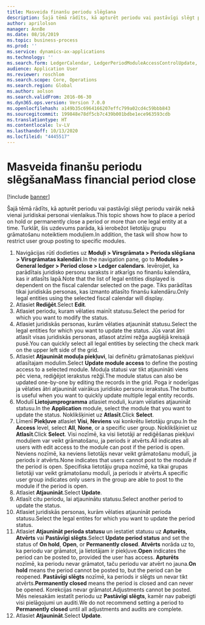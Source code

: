 ```yaml
---
title: Masveida finanšu periodu slēgšana
description: Šajā tēmā rādīts, kā apturēt periodu vai pastāvīgi slēgt periodu vairāk nekā vienai juridiskai personai vienlaikus.
author: aprilolson
manager: AnnBe
ms.date: 08/16/2019
ms.topic: business-process
ms.prod: ''
ms.service: dynamics-ax-applications
ms.technology: ''
ms.search.form: LedgerCalendar, LedgerPeriodModuleAccessControlUpdate, SysLookupPicklist, LedgerFiscalCalendarPeriodStatus
audience: Application User
ms.reviewer: roschlom
ms.search.scope: Core, Operations
ms.search.region: Global
ms.author: aolson
ms.search.validFrom: 2016-06-30
ms.dyn365.ops.version: Version 7.0.0
ms.openlocfilehash: a149b35c6964166207effc799a02cd4c59bbb843
ms.sourcegitcommit: 199848e78df5cb7c439b001bdbe1ece963593cdb
ms.translationtype: HT
ms.contentlocale: lv-LV
ms.lasthandoff: 10/13/2020
ms.locfileid: "4445517"
---
```

# <a name="mass-financial-period-close"></a><span data-ttu-id="e91a8-103">Masveida finanšu periodu slēgšana</span><span class="sxs-lookup"><span data-stu-id="e91a8-103">Mass financial period close</span></span>

[!include [banner](../../includes/banner.md)]

<span data-ttu-id="e91a8-104">Šajā tēmā rādīts, kā apturēt periodu vai pastāvīgi slēgt periodu vairāk nekā vienai juridiskai personai vienlaikus.</span><span class="sxs-lookup"><span data-stu-id="e91a8-104">This topic shows how to place a period on hold or permanently close a period or more than one legal entity at a time.</span></span> <span data-ttu-id="e91a8-105">Turklāt, šis uzdevums parāda, kā ierobežot lietotāju grupu grāmatošanu noteiktiem moduļiem.</span><span class="sxs-lookup"><span data-stu-id="e91a8-105">In addition, the task will show how to restrict user group posting to specific modules.</span></span>

1. <span data-ttu-id="e91a8-106">Navigācijas rūtī dodieties uz **Moduļi > Virsgrāmata > Perioda slēgšana > Virsgrāmatas kalendāri**.</span><span class="sxs-lookup"><span data-stu-id="e91a8-106">In the navigation pane, go to **Modules > General ledger > Period close > Ledger calendars**.</span></span> <span data-ttu-id="e91a8-107">Ievērojiet, ka parādītais juridisko personu saraksts ir atkarīgs no finanšu kalendāra, kas ir atlasīts lapā.</span><span class="sxs-lookup"><span data-stu-id="e91a8-107">Note that the list of legal entities displayed is dependent on the fiscal calendar selected on the page.</span></span> <span data-ttu-id="e91a8-108">Tiks parādītas tikai juridiskās personas, kas izmanto atlasīto finanšu kalendāru.</span><span class="sxs-lookup"><span data-stu-id="e91a8-108">Only legal entities using the selected fiscal calendar will display.</span></span>
2. <span data-ttu-id="e91a8-109">Atlasiet **Rediģēt**.</span><span class="sxs-lookup"><span data-stu-id="e91a8-109">Select **Edit**.</span></span>
3. <span data-ttu-id="e91a8-110">Atlasiet periodu, kuram vēlaties mainīt statusu.</span><span class="sxs-lookup"><span data-stu-id="e91a8-110">Select the period for which you want to modify the status.</span></span>
4. <span data-ttu-id="e91a8-111">Atlasiet juridiskās personas, kurām vēlaties atjaunināt statusu.</span><span class="sxs-lookup"><span data-stu-id="e91a8-111">Select the legal entities for which you want to update the status.</span></span> <span data-ttu-id="e91a8-112">Jūs varat ātri atlasīt visas juridiskās personas, atlasot atzīmi režģa augšējā kreisajā pusē.</span><span class="sxs-lookup"><span data-stu-id="e91a8-112">You can quickly select all legal entities by selecting the check mark on the upper left side of the grid.</span></span>  
5. <span data-ttu-id="e91a8-113">Atlasiet **Atjaunināt moduļa piekļuvi**, lai definētu grāmatošanas piekļuvi atlasītajam modulim.</span><span class="sxs-lookup"><span data-stu-id="e91a8-113">Select **Update module access** to define the posting access to a selected module.</span></span> <span data-ttu-id="e91a8-114">Moduļa statusi var tikt atjaunināti viens pēc viena, rediģējot ierakstus režģī.</span><span class="sxs-lookup"><span data-stu-id="e91a8-114">The module status can also be updated one-by-one by editing the records in the grid.</span></span> <span data-ttu-id="e91a8-115">Poga ir noderīgas ja vēlaties ātri atjaunināt vairākus juridisko personu ierakstus.</span><span class="sxs-lookup"><span data-stu-id="e91a8-115">The button is useful when you want to quickly update multiple legal entity records.</span></span>  
6. <span data-ttu-id="e91a8-116">Modulī **Lietojumprogramma** atlasiet moduli, kuram vēlaties atjaunināt statusu.</span><span class="sxs-lookup"><span data-stu-id="e91a8-116">In the **Application** module, select the module that you want to update the status.</span></span> <span data-ttu-id="e91a8-117">Noklikšķiniet uz **Atlasīt**.</span><span class="sxs-lookup"><span data-stu-id="e91a8-117">Click **Select**.</span></span>
7. <span data-ttu-id="e91a8-118">Līmenī **Piekļuve** atlasiet **Visi**, **Neviens** vai konkrētu lietotāju grupu.</span><span class="sxs-lookup"><span data-stu-id="e91a8-118">In the **Access** level, select **All**, **None**, or a specific user group.</span></span> <span data-ttu-id="e91a8-119">Noklikšķiniet uz **Atlasīt**.</span><span class="sxs-lookup"><span data-stu-id="e91a8-119">Click **Select**.</span></span> <span data-ttu-id="e91a8-120">Visi nozīmē, ka visi lietotāji ar rediģēšanas piekļuvi moduļiem var veikt grāmatošanu, ja periods ir atvērts.</span><span class="sxs-lookup"><span data-stu-id="e91a8-120">All indicates all users with edit access to the module can post if the period is open.</span></span> <span data-ttu-id="e91a8-121">Neviens nozīmē, ka neviens lietotājs nevar veikt grāmatošanu modulī, ja periods ir atvērts.</span><span class="sxs-lookup"><span data-stu-id="e91a8-121">None indicates that users cannot post to the module if the period is open.</span></span> <span data-ttu-id="e91a8-122">Specifiska lietotāju grupa nozīmē, ka tikai grupas lietotāji var veikt grāmatošanu modulī, ja periods ir atvērts.</span><span class="sxs-lookup"><span data-stu-id="e91a8-122">A specific user group indicates only users in the group are able to post to the module if the period is open.</span></span>  
8. <span data-ttu-id="e91a8-123">Atlasiet **Atjaunināt**.</span><span class="sxs-lookup"><span data-stu-id="e91a8-123">Select **Update**.</span></span>
9. <span data-ttu-id="e91a8-124">Atlasīt citu periodu, lai atjauninātu statusu.</span><span class="sxs-lookup"><span data-stu-id="e91a8-124">Select another period to update the status.</span></span>
10. <span data-ttu-id="e91a8-125">Atlasiet juridiskās personas, kurām vēlaties atjaunināt perioda statusu.</span><span class="sxs-lookup"><span data-stu-id="e91a8-125">Select the legal entites for which you want to update the period status.</span></span>
11. <span data-ttu-id="e91a8-126">Atlasiet **Atjaunināt perioda statusu** un iestatiet statusu uz **Apturēts**, **Atvērts** vai **Pastāvīgi slēgts**.</span><span class="sxs-lookup"><span data-stu-id="e91a8-126">Select **Update period status** and set the status of **On hold**, **Open**, or **Permanently closed**.</span></span> <span data-ttu-id="e91a8-127">**Atvērts** norāda uz to, ka periodu var grāmatot, ja lietotājam ir piekļuve.</span><span class="sxs-lookup"><span data-stu-id="e91a8-127">**Open** indicates the period can be posted to, provided the user has access.</span></span> <span data-ttu-id="e91a8-128">**Apturēts** nozīmē, ka periodu nevar grāmatot, taču periodu var atvērt no jauna.</span><span class="sxs-lookup"><span data-stu-id="e91a8-128">**On hold** means the period cannot be posted to, but the period can be reopened.</span></span> <span data-ttu-id="e91a8-129">**Pastāvīgi slēgts** nozīmē, ka periods ir slēgts un nevar tikt atvērts.</span><span class="sxs-lookup"><span data-stu-id="e91a8-129">**Permanently closed** means the period is closed and can never be opened.</span></span> <span data-ttu-id="e91a8-130">Korekcijas nevar grāmatot.</span><span class="sxs-lookup"><span data-stu-id="e91a8-130">Adjustments cannot be posted.</span></span> <span data-ttu-id="e91a8-131">Mēs neiesakām iestatīt periodu uz **Pastāvīgi slēgts**, kamēr nav pabeigti visi pielāgojumi un auditi.</span><span class="sxs-lookup"><span data-stu-id="e91a8-131">We do not recommend setting a period to **Permanently closed** until all adjustments and audits are complete.</span></span>  
12. <span data-ttu-id="e91a8-132">Atlasiet **Atjaunināt**.</span><span class="sxs-lookup"><span data-stu-id="e91a8-132">Select **Update**.</span></span>

